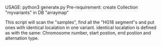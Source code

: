 USAGE: python3 generate.py
Pre-requirement: create Collection "myvariants" in DB "arraymap"

This script will scan the "samples", find all the "HG18 segment"s and put ones with identical localation in one variant.
identical localation is defined as with the same: Chromosome number, start postion, end postion and alternation type.